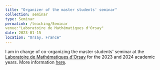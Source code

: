 ```yaml
---
title: "Organizer of the master students' seminar"
collection: seminar
type: Seminar
permalink: /teaching/Seminar
venue:"Laboratoire de Mathématiques d'Orsay"
date: 2023-01-15
location: "Orsay, France"
---
```


I am in charge of co-organizing the master students' seminar at the [Laboratoire de Mathématiques d'Orsay](https://www.imo.universite-paris-saclay.fr/fr/) for the 2023 and 2024 academic years. More information [here](https://master-statml.imo.universite-paris-saclay.fr/).
